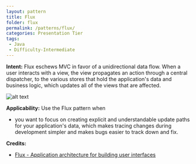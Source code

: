 ```yaml
---
layout: pattern
title: Flux
folder: flux
permalink: /patterns/flux/
categories: Presentation Tier
tags:
 - Java
 - Difficulty-Intermediate
---
```


**Intent:** Flux eschews MVC in favor of a unidirectional data flow. When a
user interacts with a view, the view propagates an action through a central
dispatcher, to the various stores that hold the application's data and business
logic, which updates all of the views that are affected.

![alt text](./etc/flux.png "Flux")

**Applicability:** Use the Flux pattern when

* you want to focus on creating explicit and understandable update paths for your application's data, which makes tracing changes during development simpler and makes bugs easier to track down and fix.

**Credits:**

* [Flux - Application architecture for building user interfaces](http://facebook.github.io/flux/)
